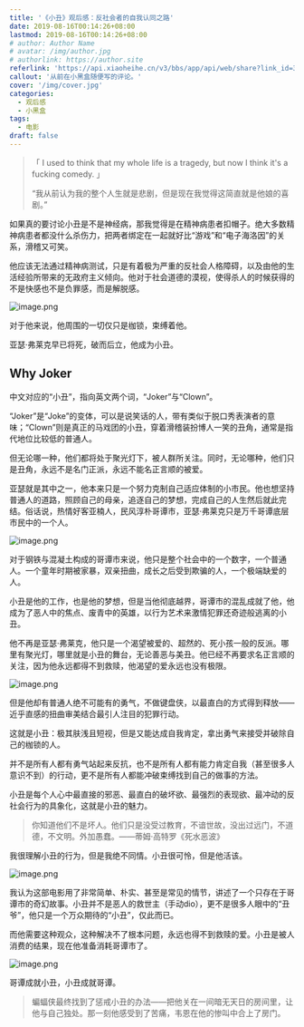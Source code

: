 ```yaml
---
title: '《小丑》观后感：反社会者的自我认同之路'
date: 2019-08-16T00:14:26+08:00
lastmod: 2019-08-16T00:14:26+08:00
# author: Author Name
# avatar: /img/author.jpg
# authorlink: https://author.site
referlink: 'https://api.xiaoheihe.cn/v3/bbs/app/api/web/share?link_id=35018201'
callout: '从前在小黑盒随便写的评论。'
cover: '/img/cover.jpg'
categories:
  - 观后感
  - 小黑盒
tags:
  - 电影
draft: false
---
```

> 「 I used to think that my whole life is a tragedy, but now I think it's a fucking comedy. 」
> 
> “我从前认为我的整个人生就是悲剧，但是现在我觉得这简直就是他娘的喜剧。”

如果真的要讨论小丑是不是神经病，那我觉得是在精神病患者扣帽子。绝大多数精神病患者都没什么杀伤力，把两者绑定在一起就好比“游戏”和“电子海洛因”的关系，滑稽又可笑。

他应该无法通过精神病测试，只是有着极为严重的反社会人格障碍，以及由他的生活经验所带来的无政府主义倾向。他对于社会道德的漠视，使得杀人的时候获得的不是快感也不是负罪感，而是解脱感。

![image.png](https://tva1.sinaimg.cn/mw690/006R15FXgy1h57wnvepgnj31hc0ss7j4.jpg)

对于他来说，他周围的一切仅只是枷锁，束缚着他。

亚瑟·弗莱克早已将死，破而后立，他成为小丑。

## Why Joker

中文对应的“小丑”，指向英文两个词，“Joker”与“Clown”。

“Joker”是“Joke”的变体，可以是说笑话的人，带有类似于脱口秀表演者的意味；“Clown”则是真正的马戏团的小丑，穿着滑稽装扮博人一笑的丑角，通常是指代地位比较低的普通人。

但无论哪一种，他们都将处于聚光灯下，被人群所关注。同时，无论哪种，他们只是丑角，永远不是名门正派，永远不能名正言顺的被爱。

亚瑟就是其中之一，他本来只是一个努力克制自己适应体制的小市民。他也想坚持普通人的道路，照顾自己的母亲，追逐自己的梦想，完成自己的人生然后就此完结。俗话说，热情好客亚楠人，民风淳朴哥谭市，亚瑟·弗莱克只是万千哥谭底层市民中的一个人。

![image.png](https://tva1.sinaimg.cn/mw690/006R15FXgy1h57wpdtvsxj31hc0ss492.jpg)

对于钢铁与混凝土构成的哥谭市来说，他只是整个社会中的一个数字，一个普通人。一个童年时期被家暴，双亲扭曲，成长之后受到欺骗的人，一个极端缺爱的人。

小丑是他的工作，也是他的梦想，但是当他彻底越界，哥谭市的混乱成就了他，他成为了恶人中的焦点、废青中的英雄，以行为艺术来激情犯罪还奇迹般逃离的小丑。

他不再是亚瑟·弗莱克，他只是一个渴望被爱的、超然的、死小孩一般的反派。哪里有聚光灯，哪里就是小丑的舞台，无论善恶与美丑。他已经不再要求名正言顺的关注，因为他永远都得不到救赎，他渴望的爱永远也没有极限。

![image.png](https://tva1.sinaimg.cn/mw690/006R15FXgy1h57wpmn8qij31hc0ss4g7.jpg)

但是他却有普通人绝不可能有的勇气，不做键盘侠，以最直白的方式得到释放——近乎直感的扭曲审美结合最引人注目的犯罪行动。

这就是小丑：极其肤浅且短视，但是又能达成自我肯定，拿出勇气来接受并破除自己的枷锁的人。

并不是所有人都有勇气站起来反抗，也不是所有人都有能力肯定自我（甚至很多人意识不到）的行动，更不是所有人都能冲破束缚找到自己的做事的方法。

小丑是每个人心中最直接的邪恶、最直白的破坏欲、最强烈的表现欲、最冲动的反社会行为的具象化，这就是小丑的魅力。

> 你知道他们不是坏人。他们只是没受过教育，不谙世故，没出过远门，不道德，不文明。外加愚蠢。——蒂姆·高特罗《死水恶波》

我很理解小丑的行为，但是我绝不同情。小丑很可怜，但是他活该。

![image.png](https://tva1.sinaimg.cn/mw690/006R15FXgy1h57wq0hqbkj31hc0ssk26.jpg)

我认为这部电影用了非常简单、朴实、甚至是常见的情节，讲述了一个只存在于哥谭市的奇幻故事。小丑并不是恶人的救世主（手动dio），更不是很多人眼中的“丑爷”，他只是一个万众期待的“小丑”，仅此而已。

而他需要这种观众，这种解决不了根本问题，永远也得不到救赎的爱。小丑是被人消费的结果，现在他准备消耗哥谭市了。

![image.png](https://tva1.sinaimg.cn/mw690/006R15FXgy1h57wq5627uj31hc0ssqf5.jpg)

哥谭成就小丑，小丑成就哥谭。

> 蝙蝠侠最终找到了惩戒小丑的办法——把他关在一间暗无天日的房间里，让他与自己独处。那一刻他感受到了苦痛，韦恩在他的惨叫中合上了房门。